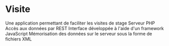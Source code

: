 # Visite
Une application permettant de faciliter les visites de stage
Serveur PHP
Accès aux données par REST
Interface développée à l'aide d'un framework JavaScript
Mémorisation des données sur le serveur sous la forme de fichiers XML
